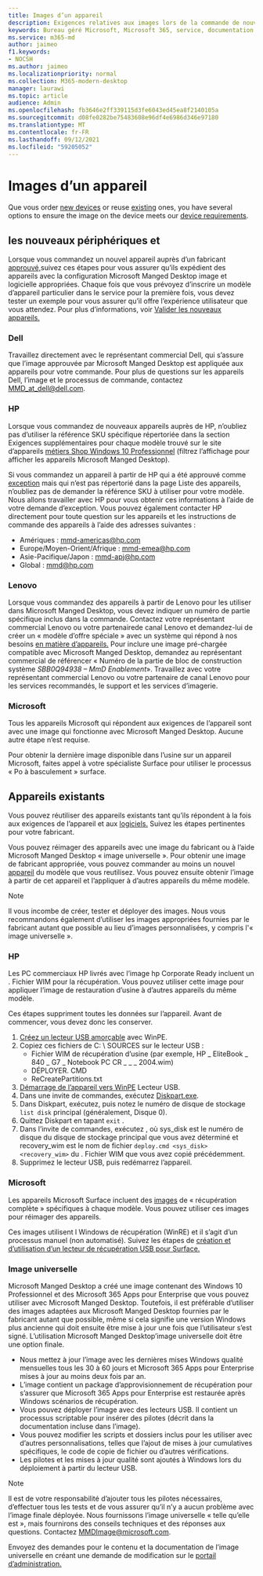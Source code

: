```yaml
---
title: Images d’un appareil
description: Exigences relatives aux images lors de la commande de nouveaux appareils ou de la réutilisation d’appareils existants
keywords: Bureau géré Microsoft, Microsoft 365, service, documentation
ms.service: m365-md
author: jaimeo
f1.keywords:
- NOCSH
ms.author: jaimeo
ms.localizationpriority: normal
ms.collection: M365-modern-desktop
manager: laurawi
ms.topic: article
audience: Admin
ms.openlocfilehash: fb3646e2ff339115d3fe6043ed45ea8f2140105a
ms.sourcegitcommit: d08fe0282be75483608e96df4e6986d346e97180
ms.translationtype: MT
ms.contentlocale: fr-FR
ms.lasthandoff: 09/12/2021
ms.locfileid: "59205052"
---
```

# <a name="device-images"></a>Images d’un appareil


Que vous order [new devices](#new-devices) or reuse [existing](#existing-devices) ones, you have several options to ensure the image on the device meets our [device requirements](device-requirements.md#check-hardware-requirements).

## <a name="new-devices"></a>les nouveaux périphériques et
Lorsque vous commandez un nouvel appareil auprès d’un fabricant [approuvé,](device-requirements.md#minimum-requirements)suivez ces étapes pour vous assurer qu’ils expédient des appareils avec la configuration Microsoft Manged Desktop image et logicielle appropriées. Chaque fois que vous prévoyez d’inscrire un modèle d’appareil particulier dans le service pour la première fois, vous devez tester un exemple pour vous assurer qu’il offre l’expérience utilisateur que vous attendez. Pour plus d’informations, voir [Valider les nouveaux appareils.](/microsoft-365/managed-desktop/get-started/validate-device)

### <a name="dell"></a>Dell
Travaillez directement avec le représentant commercial Dell, qui s’assure que l’image approuvée par Microsoft Manged Desktop est appliquée aux appareils pour votre commande. Pour plus de questions sur les appareils Dell, l’image et le processus de commande, contactez MMD_at_dell@dell.com.

### <a name="hp"></a>HP 
Lorsque vous commandez de nouveaux appareils auprès de HP, n’oubliez pas d’utiliser la référence SKU spécifique répertoriée dans la section Exigences supplémentaires pour chaque modèle trouvé sur le site d’appareils [métiers Shop Windows 10 Professionnel](https://www.microsoft.com/windowsforbusiness/view-all-devices#view-all-filter) (filtrez l’affichage pour afficher les appareils Microsoft Manged Desktop).

Si vous commandez un appareil à partir de HP qui a été approuvé comme [exception](customizing.md) mais qui n’est pas répertorié dans la page Liste des appareils, n’oubliez pas de demander la référence SKU à utiliser pour votre modèle. Nous allons travailler avec HP pour vous obtenir ces informations à l’aide de votre demande d’exception. Vous pouvez également contacter HP directement pour toute question sur les appareils et les instructions de commande des appareils à l’aide des adresses suivantes :
 
- Amériques : mmd-americas@hp.com
- Europe/Moyen-Orient/Afrique : mmd-emea@hp.com
- Asie-Pacifique/Japon : mmd-apj@hp.com
- Global : mmd@hp.com

### <a name="lenovo"></a>Lenovo
Lorsque vous commandez des appareils à partir de Lenovo pour les utiliser dans Microsoft Manged Desktop, vous devez indiquer un numéro de partie spécifique inclus dans la commande. Contactez votre représentant commercial Lenovo ou votre partenairede canal Lenovo et demandez-lui de créer un « modèle d’offre spéciale » avec un système qui répond à nos besoins [en matière d’appareils.](device-requirements.md#minimum-requirements) Pour inclure une image pré-chargée compatible avec Microsoft Manged Desktop, demandez au représentant commercial de référencer « Numéro de la partie de bloc de construction système *SBB0Q94938 – MmD Enablement*». Travaillez avec votre représentant commercial Lenovo ou votre partenaire de canal Lenovo pour les services recommandés, le support et les services d’imagerie.

### <a name="microsoft"></a>Microsoft
Tous les appareils Microsoft qui répondent aux exigences de l’appareil sont avec une image qui fonctionne avec Microsoft Manged Desktop. Aucune autre étape n’est requise.

Pour obtenir la dernière image disponible dans l’usine sur un appareil Microsoft, faites appel à votre spécialiste Surface pour utiliser le processus « Po à basculement » surface.

## <a name="existing-devices"></a>Appareils existants

Vous pouvez réutiliser des appareils existants [](device-requirements.md#minimum-requirements) tant qu’ils répondent à la fois aux exigences de l’appareil et aux [logiciels.](device-requirements.md#installed-software) Suivez les étapes pertinentes pour votre fabricant.

Vous pouvez réimager des appareils avec une image du fabricant ou à l’aide Microsoft Manged Desktop « image universelle ». Pour obtenir une image de fabricant appropriée, vous pouvez commander au moins un nouvel [appareil](#new-devices) du modèle que vous reutilisez. Vous pouvez ensuite obtenir l’image à partir de cet appareil et l’appliquer à d’autres appareils du même modèle.

> [!NOTE]
> Il vous incombe de créer, tester et déployer des images. Nous vous recommandons également d’utiliser les images appropriées fournies par le fabricant autant que possible au lieu d’images personnalisées, y compris l'« image universelle ».

### <a name="hp"></a>HP

Les PC commerciaux HP livrés avec l’image hp Corporate Ready incluent un . Fichier WIM pour la récupération. Vous pouvez utiliser cette image pour appliquer l’image de restauration d’usine à d’autres appareils du même modèle.

Ces étapes suppriment toutes les données sur l’appareil. Avant de commencer, vous devez donc les conserver.

1. [Créez un lecteur USB amorçable](/windows-hardware/manufacture/desktop/winpe-create-usb-bootable-drive) avec WinPE.
2. Copiez ces fichiers de C: \\ SOURCES sur le lecteur USB :
    - Fichier WIM de récupération d’usine (par exemple, HP \_ EliteBook \_ 840 \_ G7 \_ Notebook PC CR \_ \_ \_ 2004.wim)
    - DÉPLOYER. CMD
    - ReCreatePartitions.txt
3. [Démarrage de l’appareil vers WinPE](https://store.hp.com/us/en/tech-takes/how-to-boot-from-usb-drive-on-windows-10-pcs) Lecteur USB.
4. Dans une invite de commandes, exécutez [Diskpart.exe](/windows-server/administration/windows-commands/diskpart#additional-references).
5. Dans Diskpart, exécutez, puis notez le numéro de disque de stockage `list disk` principal (généralement, Disque 0).
6. Quittez Diskpart en tapant `exit` .
7. Dans l’invite de commandes, exécutez , où sys_disk est le numéro de disque du disque de stockage principal que vous avez déterminé et recovery_wim est le nom de fichier `deploy.cmd <sys_disk> <recovery_wim>` du .   Fichier WIM que vous avez copié précédemment.
8. Supprimez le lecteur USB, puis redémarrez l’appareil.

### <a name="microsoft"></a>Microsoft 

Les appareils Microsoft Surface incluent des [images](https://support.microsoft.com/en-us/surfacerecoveryimage) de « récupération complète » spécifiques à chaque modèle. Vous pouvez utiliser ces images pour réimager des appareils.

Ces images utilisent l Windows de récupération (WinRE) et il s’agit d’un processus manuel (non automatisé). Suivez les étapes de [création et d’utilisation d’un lecteur de récupération USB pour Surface.](https://support.microsoft.com/surface/creating-and-using-a-usb-recovery-drive-for-surface-677852e2-ed34-45cb-40ef-398fc7d62c07)


### <a name="universal-image"></a>Image universelle
Microsoft Manged Desktop a créé une image contenant des Windows 10 Professionnel et des Microsoft 365 Apps pour Enterprise que vous pouvez utiliser avec Microsoft Manged Desktop. Toutefois, il est préférable d’utiliser des images adaptées aux Microsoft Manged Desktop fournies par le fabricant autant que possible, même si cela signifie une version Windows plus ancienne qui doit ensuite être mise à jour une fois que l’utilisateur s’est signé. L’utilisation Microsoft Manged Desktop’image universelle doit être une option finale.

- Nous mettez à jour l’image avec les dernières mises Windows qualité mensuelles tous les 30 à 60 jours et Microsoft 365 Apps pour Enterprise mises à jour au moins deux fois par an.
- L’image contient un package d’approvisionnement de récupération pour s’assurer que Microsoft 365 Apps pour Enterprise est restaurée après Windows scénarios de récupération.
- Vous pouvez déployer l’image avec des lecteurs USB. Il contient un processus scriptable pour insérer des pilotes (décrit dans la documentation incluse dans l’image).
- Vous pouvez modifier les scripts et dossiers inclus pour les utiliser avec d’autres personnalisations, telles que l’ajout de mises à jour cumulatives spécifiques, le code de copie de fichier ou d’autres vérifications.
- Les pilotes et les mises à jour qualité sont ajoutés à Windows lors du déploiement à partir du lecteur USB.

> [!NOTE]
> Il est de votre responsabilité d’ajouter tous les pilotes nécessaires, d’effectuer tous les tests et de vous assurer qu’il n’y a aucun problème avec l’image finale déployée. Nous fournissons l’image universelle « telle qu’elle est », mais fournirons des conseils techniques et des réponses aux questions. Contactez MMDImage@microsoft.com.

Envoyez des demandes pour le contenu et la documentation de l’image universelle en créant une demande de modification sur le [portail d’administration.](../get-started/access-admin-portal.md)


